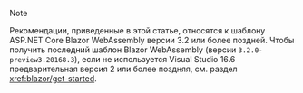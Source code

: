 > [!NOTE]
> Рекомендации, приведенные в этой статье, относятся к шаблону ASP.NET Core Blazor WebAssembly версии 3.2 или более поздней. Чтобы получить последний шаблон Blazor WebAssembly (версии `3.2.0-preview3.20168.3`), если не используется Visual Studio 16.6 предварительная версия 2 или более поздняя, см. раздел <xref:blazor/get-started>.
